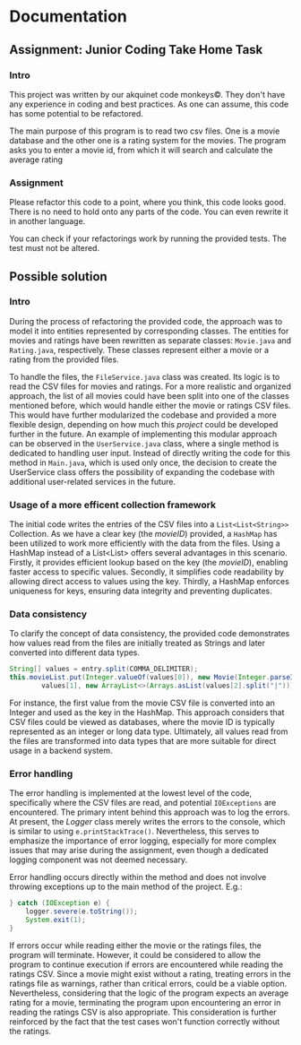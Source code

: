 # Documentation
## Assignment: Junior Coding Take Home Task

### Intro
This project was written by our akquinet code monkeys©. They don't have any experience in coding and best practices. 
As one can assume, this code has some potential to be refactored. 

The main purpose of this program is to read two csv files. One is a movie database and the other one is 
a rating system for the movies. The program asks you to enter a movie id, from which it will search and calculate the 
average rating 

### Assignment
Please refactor this code to a point, where you think, this code looks good. There is no need to hold onto any parts of 
the code. You can even rewrite it in another language. 

You can check if your refactorings work by running the provided tests. The test must not be altered.

## Possible solution

### Intro
During the process of refactoring the provided code, the approach was to model it into entities represented by corresponding classes. The entities for movies and ratings have been rewritten as separate classes: ```Movie.java``` and ```Rating.java```, respectively. These classes represent either a movie or a rating from the provided files.

To handle the files, the ```FileService.java``` class was created. Its logic is to read the CSV files for movies and ratings. For a more realistic and organized approach, the list of all movies could have been split into one of the classes mentioned before, which would handle either the movie or ratings CSV files. This would have further modularized the codebase and provided a more flexible design, depending on how much this *project* could be developed further in the future.
An example of implementing this modular approach can be observed in the ```UserService.java``` class, where a single method is dedicated to handling user input. Instead of directly writing the code for this method in ```Main.java```, which is used only once, the decision to create the UserService class offers the possibility of expanding the codebase with additional user-related services in the future.

### Usage of a more efficent collection framework
The initial code writes the entries of the CSV files into a ```List<List<String>>``` Collection. As we have a clear key (the *movieID*) provided, a ```HashMap``` has been utilized to work more efficiently with the data from the files.
Using a HashMap instead of a List<List<String>> offers several advantages in this scenario. Firstly, it provides efficient lookup based on the key (the *movieID*), enabling faster access to specific values. Secondly, it simplifies code readability by allowing direct access to values using the key. Thirdly, a HashMap enforces uniqueness for keys, ensuring data integrity and preventing duplicates.

### Data consistency
To clarify the concept of data consistency, the provided code demonstrates how values read from the files are initially treated as Strings and later converted into different data types.
```java
String[] values = entry.split(COMMA_DELIMITER);
this.movieList.put(Integer.valueOf(values[0]), new Movie(Integer.parseInt(values[0]),
        values[1], new ArrayList<>(Arrays.asList(values[2].split("|")))));
```
For instance, the first value from the movie CSV file is converted into an Integer and used as the key in the HashMap. This approach considers that CSV files could be viewed as databases, where the movie ID is typically represented as an integer or long data type. Ultimately, all values read from the files are transformed into data types that are more suitable for direct usage in a backend system.

### Error handling
The error handling is implemented at the lowest level of the code, specifically where the CSV files are read, and potential ```IOExceptions``` are encountered. The primary intent behind this approach was to log the errors. At present, the *Logger* class merely writes the errors to the console, which is similar to using ```e.printStackTrace()```. Nevertheless, this serves to emphasize the importance of error logging, especially for more complex issues that may arise during the assignment, even though a dedicated logging component was not deemed necessary.

Error handling occurs directly within the method and does not involve throwing exceptions up to the main method of the project. E.g.:
```java
} catch (IOException e) {
    logger.severe(e.toString());
    System.exit(1);
}
```
If errors occur while reading either the movie or the ratings files, the program will terminate. However, it could be considered to allow the program to continue execution if errors are encountered while reading the ratings CSV. Since a movie might exist without a rating, treating errors in the ratings file as warnings, rather than critical errors, could be a viable option. Nevertheless, considering that the logic of the program expects an average rating for a movie, terminating the program upon encountering an error in reading the ratings CSV is also appropriate. This consideration is further reinforced by the fact that the test cases won't function correctly without the ratings.
